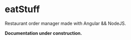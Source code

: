 # eatStuff

<p>Restaurant order manager made with Angular && NodeJS.</p>
<b>Documentation under construction.</b>
